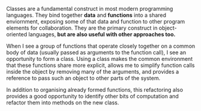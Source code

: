 Classes are a fundamental construct in most modern programming languages. They bind together **data** and **functions** into a shared enviornment, exposing some of that data and function to other program elements for collaboration. They are the primary construct in object-oriented languages, **but are also useful with other approaches too.**

When I see a group of functions that operate closely together on a common body of data (usually passed as arguments to the function call), I see an opportunity to form a class. Using a class makes the common environment that these functions share more explicit, allows me to simplify function calls inside the object by removing many of the arguments, and provides a reference to pass such an object to other parts of the system.

In addition to organising already formed functions, this refactoring also provides a good opportunity to identify other bits of computation and refactor them into methods on the new class.